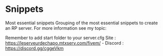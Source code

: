 # Snippets
Most essential snippets
Grouping of the most essential snippets to create an RP server.
For more information see my topic:

Remember to add start folder to your server.cfg
Site : https://leserveurdechapo.mtxserv.com/fivem/ - Discord : https://discord.gg/cggeVkm
